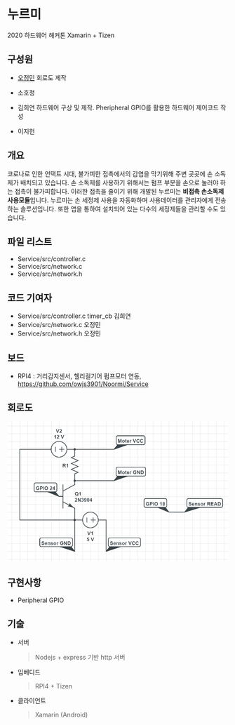 # 누르미
2020 하드웨어 해커톤
Xamarin + Tizen

## 구성원
- [오정민](https://github.com/owjs3901)
  회로도 제작
  
- 소호정

- 김희연
  하드웨어 구상 및 제작.
  Pheripheral GPIO를 활용한 하드웨어 제어코드 작성
  
- 이지헌

## 개요
코로나로 인한 언택트 시대, 불가피한 접촉에서의 감염을 막기위해 주변 곳곳에 손 소독제가 배치되고 있습니다.
손 소독제를 사용하기 위해서는 펌프 부분을 손으로 눌러야 하는 접촉이 불가피합니다.
이러한 접촉을 줄이기 위해 개발된 누르미는 **비접촉 손소독제 사용모듈**입니다.
누르미는 손 세정제 사용을 자동화하며 사용데이터를 관리자에게 전송하는 솔루션입니다.
또한 앱을 통하여 설치되어 있는 다수의 세정제들을 관리할 수도 있습니다.

## 파일 리스트
* Service/src/controller.c
* Service/src/network.c
* Service/src/network.h

## 코드 기여자
* Service/src/controller.c timer_cb 김희연
* Service/src/network.c 오정민
* Service/src/network.h 오정민

## 보드
* RPI4 : 거리감지센서, 헬리컬기어 펌프모터 연동, https://github.com/owjs3901/Noormi/Service

## 회로도
<img src="/img/회로도.png">

## 구현사항
* Peripheral GPIO

## 기술
- 서버
  > Nodejs + express 기반 http  서버
- 임베디드
  > RPI4 + Tizen
- 클라이언트
  > Xamarin (Android)
